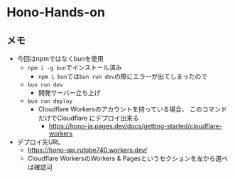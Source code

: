 # Hono-Hands-on

## メモ
- 今回はnpmではなくbunを使用
    - `npm i -g bun`でインストール済み
        - `npm i bun`では`bun run dev`の際にエラーが出てしまったので
    - `bun run dev`
        - 開発サーバー立ち上げ
    - `bun run deploy`
        - Cloudflare Workersのアカウントを持っている場合、 このコマンドだけでCloudflare にデプロイ出来る
            - https://hono-ja.pages.dev/docs/getting-started/cloudflare-workers
- デプロイ先URL
    - https://hono-api.rutobe740.workers.dev/
    - Cloudflare WorkersのWorkers & Pagesというセクションを左から選べば確認可